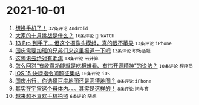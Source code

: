 # 2021-10-01

1. [想换手机了！](https://www.v2ex.com/t/805515) `32条评论` `Android`
1. [大家的十月挑战是什么？](https://www.v2ex.com/t/805524) `16条评论` ` WATCH`
1. [13 Pro 到手了... 但这个摄像头模组，真的很不苹果](https://www.v2ex.com/t/805539) `13条评论` `iPhone`
1. [国庆需要加班的兄弟们来这里报道一下吧](https://www.v2ex.com/t/805529) `13条评论` `职场话题`
1. [这腾讯云绝对有毛病](https://www.v2ex.com/t/805514) `13条评论` `云计算`
1. [怎么回怼“有收费功能就是吃相难看、有违开源精神”的说法？](https://www.v2ex.com/t/805544) `10条评论` `程序员`
1. [iOS 15 快捷指令问题征集帖](https://www.v2ex.com/t/805526) `10条评论` `iOS`
1. [国庆出行，你选择百度地图还是高德地图？](https://www.v2ex.com/t/805516) `8条评论` `iPhone`
1. [其实在宇宙这个母体内。。。其实是这样的！](https://www.v2ex.com/t/805522) `8条评论` `问与答`
1. [越来越不喜欢手机拍照](https://www.v2ex.com/t/805531) `6条评论` `随想`
